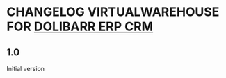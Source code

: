# CHANGELOG VIRTUALWAREHOUSE FOR [DOLIBARR ERP CRM](https://www.dolibarr.org)

## 1.0

Initial version
